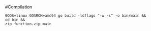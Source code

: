 #Compilation
```
GOOS=linux GOARCH=amd64 go build -ldflags "-w -s" -o bin/main && 
cd bin && 
zip function.zip main
```

